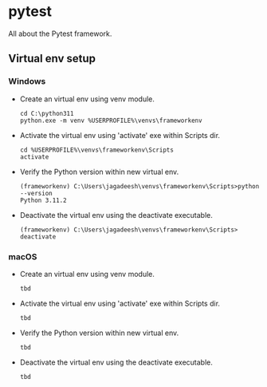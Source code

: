 # pytest
All about the Pytest framework.

## Virtual env setup

### Windows
- Create an virtual env using venv module.
    ```shell
    cd C:\python311
    python.exe -m venv %USERPROFILE%\venvs\frameworkenv
    ```
- Activate the virtual env using 'activate' exe within Scripts dir.
    ```shell
    cd %USERPROFILE%\venvs\frameworkenv\Scripts
    activate
    ```
- Verify the Python version within new virtual env.
    ```shell
    (frameworkenv) C:\Users\jagadeesh\venvs\frameworkenv\Scripts>python --version
    Python 3.11.2
    ```

- Deactivate the virtual env using the deactivate executable.
    ```shell
    (frameworkenv) C:\Users\jagadeesh\venvs\frameworkenv\Scripts> deactivate
    ```

### macOS
- Create an virtual env using venv module.
    ```shell
    tbd
    ```
- Activate the virtual env using 'activate' exe within Scripts dir.
    ```shell
    tbd
    ```
- Verify the Python version within new virtual env.
    ```shell
    tbd
    ```

- Deactivate the virtual env using the deactivate executable.
    ```shell
    tbd
    ```
  